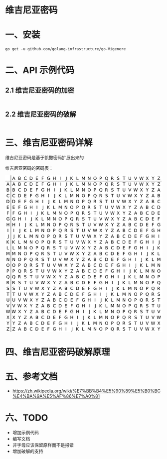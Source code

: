 # 维吉尼亚密码

# 一、安装

```
go get -u github.com/golang-infrastructure/go-Vigenere
```

# 二、API 示例代码

## 2.1 维吉尼亚密码的加密

```go

```

## 2.2 维吉尼亚密码的破解

```go

```

# 三、维吉尼亚密码详解

维吉尼亚密码是基于凯撒密码扩展出来的

维吉尼亚密码的密码表：

![img](README.assets/weijiniyamima.png)

# 四、维吉尼亚密码破解原理

# 五、参考文档

- https://zh.wikipedia.org/wiki/%E7%BB%B4%E5%90%89%E5%B0%BC%E4%BA%9A%E5%AF%86%E7%A0%81

# 六、TODO

- 增加示例代码
- 编写文档
- 非字母应该保留原样而不是报错
- 增加破解的支持 
